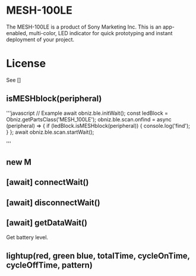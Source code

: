 # MESH-100LE
The MESH-100LE is a product of Sony Marketing Inc.
This is an app-enabled, multi-color, LED indicator for quick prototyping and instant deployment of your project.

# License
See []

## isMESHblock(peripheral)

'''javascript
// Example
await obniz.ble.initWait();
const ledBlock = Obniz.getPartsClass('MESH_100LE');
obniz.ble.scan.onfind = async (peripheral) => {
    if (ledBlock.isMESHblock(peripheral)) {
        console.log('find');
    }
};
await obniz.ble.scan.startWait();

'''

## new M

## [await] connectWait()

## [await] disconnectWait()

## [await] getDataWait()
Get battery level.

## lightup(red, green blue, totalTime, cycleOnTime, cycleOffTime, pattern)